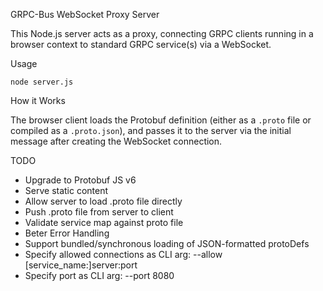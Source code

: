 GRPC-Bus WebSocket Proxy Server

This Node.js server acts as a proxy, connecting GRPC clients running in a browser context to standard GRPC service(s) via a WebSocket.

Usage

```
node server.js
```

How it Works

The browser client loads the Protobuf definition (either as a `.proto`
file or compiled as a `.proto.json`), and passes it to the server via
the initial message after creating the WebSocket connection.


TODO

- Upgrade to Protobuf JS v6
- Serve static content
- Allow server to load .proto file directly
- Push .proto file from server to client
- Validate service map against proto file
- Beter Error Handling
- Support bundled/synchronous loading of JSON-formatted protoDefs
- Specify allowed connections as CLI arg: --allow [service_name:]server:port
- Specify port as CLI arg:  --port 8080


